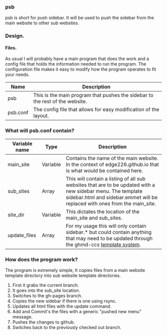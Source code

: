 ### psb

psb is short for push sidebar. It will be used to push the sidebar from the main website to other sub websites.

### Design.

#### Files.

As usual I will probably have a main program that does the work and a config file that holds the information needed to run the program. The configuration file makes it easy to modify how the program operates to fit your needs.

Name | Description
---- | ----
psb | This is the main program that pushes the sidebar to the rest of the website.
psb.conf | The config file that allows for easy modification of the layout.

### What will psb.conf contain?

Variable name | Type | Description
---- | ---- | ----
main_site | Variable | Contains the name of the main website. In the context of edge226.github.io that is what would be contained here.
sub_sites | Array | This will contain a listing of all sub websites that are to be updated with a new sidebar menu. The template sidebar.html and sidebar.emmet will be replaced with ones from the main_site.
site_dir | Variable | This dictates the location of the main_site and sub_sites.
update_files | Array | For my usage this will only contain sidebar.* but could contain anything that may need to be updated through the ghmd-ccs [template system](about-templates.html).

### How does the program work?

The program is extremely simple, It copies files from a main website template directory into sub website template directories.

1. First it grabs the current branch.
2. It goes into the sub_site location.
3. Switches to the gh-pages branch.
4. Copies the new sidebar if there is one using rsync.
5. Updates all html files with the update command.
6. Add and Commit's the files with a generic "pushed new menu" message.
7. Pushes the changes to github.
8. Switches back to the previously checked out branch.

